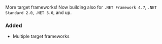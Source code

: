 More target frameworks! Now building also for `.NET Framework 4.7`, `.NET Standard 2.0`, `.NET 5.0`, and up.

### Added
* Multiple target frameworks

